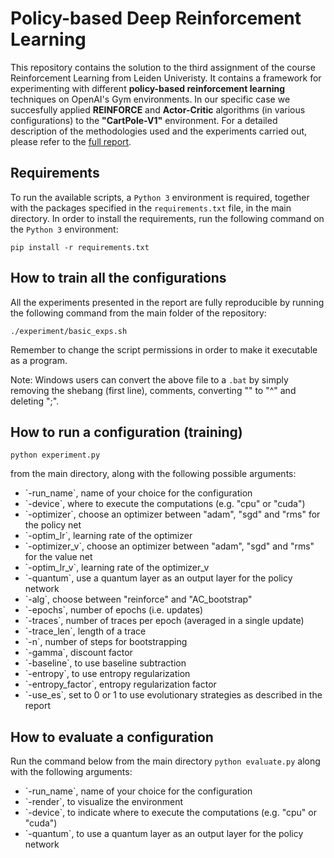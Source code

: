 # Policy-based Deep Reinforcement Learning
This repository contains the solution to the third assignment of the course Reinforcement Learning from Leiden Univeristy. It contains a framework for experimenting with different **policy-based reinforcement learning** techniques on OpenAI's Gym environments. In our specific case we succesfully applied **REINFORCE** and **Actor-Critic** algorithms (in various configurations) to the **"CartPole-V1"** environment. For a detailed description of the methodologies used and the experiments carried out, please refer to the <a href=https://github.com/JonathanCollu/RL_A3/blob/main/report_A3.pdf>full report</a>.

## Requirements
To run the available scripts, a `Python 3` environment is required, together with the packages specified in the `requirements.txt` file, in the main directory. In order to install the requirements, run the following command on the `Python 3` environment:
 
 ```
 pip install -r requirements.txt
 ````

## How to train all the configurations
All the experiments presented in the report are fully reproducible by running the following command from the main folder of the repository:

```
./experiment/basic_exps.sh
``` 
Remember to change the script permissions in order to make it executable as a program.

Note: Windows users can convert the above file to a `.bat` by simply removing the shebang (first line), comments, converting "\" to "^" and deleting ";".

## How to run a configuration (training)

```
python experiment.py
```
from the main directory, along with the following possible arguments:
<ul>
<li>`-run_name`, name of your choice for the configuration </li>
<li>`-device`, where to execute the computations (e.g. "cpu" or "cuda") </li>
<li>`-optimizer`, choose an optimizer between "adam", "sgd" and "rms" for the policy net</li>
<li>`-optim_lr`, learning rate of the optimizer</li>
<li>`-optimizer_v`, choose an optimizer between "adam", "sgd" and "rms" for the value net</li>
<li>`-optim_lr_v`, learning rate of the optimizer_v</li>
<li>`-quantum`, use a quantum layer as an output layer for the policy network</li>
<li>`-alg`, choose between "reinforce" and "AC_bootstrap"</li>
<li>`-epochs`, number of epochs (i.e. updates)</li>
<li>`-traces`, number of traces per epoch (averaged in a single update)</li>
<li>`-trace_len`, length of a trace</li>
<li>`-n`, number of steps for bootstrapping</li>
<li>`-gamma`, discount factor</li>
<li>`-baseline`, to use baseline subtraction</li>
<li>`-entropy`, to use entropy regularization</li>
<li>`-entropy_factor`, entropy regularization factor</li>
<li>`-use_es`, set to 0 or 1 to use evolutionary strategies as described in the report</li>
</ul>

## How to evaluate a configuration
Run the command below from the main directory
`python evaluate.py`
along with the following arguments:
<ul>
<li>`-run_name`, name of your choice for the configuration </li>
<li>`-render`, to visualize the environment</li>
<li>`-device`, to indicate where to execute the computations (e.g. "cpu" or "cuda") </li>
<li>`-quantum`, to use a quantum layer as an output layer for the policy network</li>
</ul>
